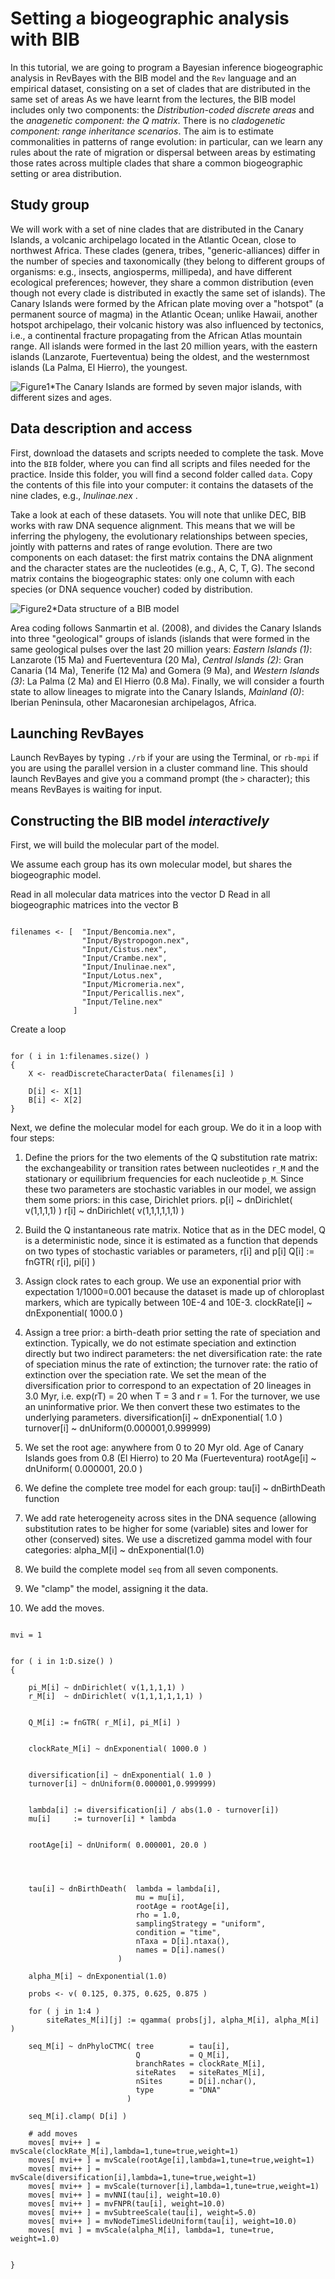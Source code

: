 # Setting a biogeographic analysis with BIB

In this tutorial, we are going to program a Bayesian inference biogeographic analysis in RevBayes with the BIB model and the `Rev` language and an empirical dataset, consisting on a set of clades that are distributed in the same set of areas As we have learnt from the lectures, the BIB model includes only two components: the *Distribution-coded discrete areas* and the *anagenetic component: the Q matrix*. There is no *cladogenetic component: range inheritance scenarios*. The aim is to estimate commonalities in patterns of range evolution: in particular, can we learn any rules about the rate of migration or dispersal between areas by estimating those rates across multiple clades that share a common biogeographic setting or area distribution.

## Study group

We will work with a set of nine clades that are distributed in the Canary Islands, a volcanic archipelago located in the Atlantic Ocean, close to northwest Africa. 
These clades (genera, tribes, "generic-alliances) differ in the number of species and taxonomically (they belong to different groups of organisms: e.g., insects, angiosperms, millipeda), and have different ecological preferences; however, they share a common distribution (even though not every clade is distributed in exactly the same set of islands). The Canary Islands were formed by the African plate moving over a "hotspot" (a permanent source of magma) in the Atlantic Ocean; unlike Hawaii, another hotspot archipelago, their volcanic history was also influenced by tectonics, i.e., a continental fracture propagating from the African Atlas mountain range. All islands were formed in the last 20 million years, with the eastern islands (Lanzarote, Fuerteventua) being the oldest, and the westernmost islands (La Palma, El Hierro), the youngest.

![Figure1](figures/Figure1.jpg "Figure 1")*The Canary Islands are formed by seven major islands, with different sizes and ages. 

## Data description and access

First, download the datasets and scripts needed to complete the task.
Move into the `BIB` folder, where you can find all scripts and files needed for the practice.  Inside this folder, you will find a second folder called `data`. Copy the contents of this file into your computer: it contains the datasets of the nine clades, e.g., *Inulinae.nex* .

Take a look at each of these datasets. You will note that unlike DEC, BIB works with raw DNA sequence alignment. This means that we will be inferring the phylogeny, the evolutionary relationships between species, jointly with patterns and rates of range evolution. 
There are two components on each dataset: the first matrix contains the DNA alignment and the character states are the nucleotides (e.g., A, C, T, G). The second matrix contains the biogeographic states: only one column with each species (or DNA sequence voucher) coded by distribution.

![Figure2](figures/Figure2.png "Figure 2")*Data structure of a BIB model

Area coding follows Sanmartin et al. (2008), and divides the Canary Islands into three "geological" groups of islands (islands that were formed in the same geological pulses over the last 20 million years: *Eastern Islands (1)*: Lanzarote (15 Ma) and Fuerteventura (20 Ma), *Central Islands (2)*: Gran Canaria (14 Ma), Tenerife (12 Ma) and Gomera (9 Ma), and *Western Islands (3)*: La Palma (2 Ma) and El Hierro (0.8 Ma). Finally, we will consider a fourth state to allow lineages to migrate into the Canary Islands, *Mainland (0)*: Iberian Peninsula, other Macaronesian archipelagos, Africa.


## Launching RevBayes
Launch RevBayes by typing `./rb` if your are using the Terminal, or `rb-mpi` if you are using the parallel version in a cluster command line. This should launch RevBayes and give you a command prompt (the `>` character); this means RevBayes is waiting for input.

## Constructing the BIB model *interactively*

First, we will build the molecular part of the model.

We assume each group has its own molecular model, but shares the biogeographic model.


Read in all molecular data matrices into the vector D
Read in all biogeographic matrices into the vector B
```

filenames <- [  "Input/Bencomia.nex",
                "Input/Bystropogon.nex",
                "Input/Cistus.nex",
                "Input/Crambe.nex",
                "Input/Inulinae.nex",
                "Input/Lotus.nex",
                "Input/Micromeria.nex",
                "Input/Pericallis.nex",
                "Input/Teline.nex"
              ]
```

Create a loop
```

for ( i in 1:filenames.size() )
{
    X <- readDiscreteCharacterData( filenames[i] )

    D[i] <- X[1]
    B[i] <- X[2]
}
```

Next, we define the molecular model for each group. We do it in a loop with four steps:

1. Define the priors for the two elements of the Q substitution rate matrix: the exchangeability or transition rates between nucleotides `r_M` and the stationary or equilibrium frequencies for each nucleotide `p_M`. Since these two parameters are stochastic variables in our model, we assign them some priors: in this case, Dirichlet priors.
p[i] ~ dnDirichlet( v(1,1,1,1) )
r[i]  ~ dnDirichlet( v(1,1,1,1,1,1) )

2. Build the Q instantaneous rate matrix. Notice that as in the DEC model, Q is a deterministic node, since it is estimated as a function that depends on two types of stochastic variables or parameters, r[i] and p[i] 
Q[i] := fnGTR( r[i], pi[i] )
3. Assign clock rates to each group. We use an exponential prior with expectation 1/1000=0.001 because the dataset is made up of chloroplast markers, which are typically between  10E-4 and 10E-3.
clockRate[i] ~ dnExponential( 1000.0 ) 
4. Assign a tree prior: a birth-death prior setting the rate of speciation and extinction. Typically, we do not estimate speciation and extinction directly but two indirect parameters: the net diversification rate: the rate of speciation minus the rate of extinction; the turnover rate: the ratio of extinction over the speciation rate. We set the mean of the diversification prior to correspond to an expectation of 20 lineages in 3.0 Myr, i.e. exp(rT) = 20 when T = 3 and r = 1. For the turnover, we use an uninformative prior. We then convert these two estimates to the underlying parameters. 
diversification[i] ~ dnExponential( 1.0 )
turnover[i] ~ dnUniform(0.000001,0.999999)    
5. We set the root age: anywhere from 0 to 20 Myr old. Age of Canary Islands goes from 0.8 (El Hierro) to 20 Ma (Fuerteventura)
rootAge[i] ~ dnUniform( 0.000001, 20.0 )
6. We define the complete tree model for each group: tau[i] ~ dnBirthDeath function
7. We add rate heterogeneity across sites in the DNA sequence (allowing substitution rates to be higher for some (variable) sites and lower for other (conserved) sites. We use a discretized gamma model with four categories: alpha_M[i] ~ dnExponential(1.0)
8. We build the complete model `seq` from all seven components.
9. We "clamp" the model, assigning it the data.
10. We add the moves.
    
```

mvi = 1

 
for ( i in 1:D.size() )
{
    
    pi_M[i] ~ dnDirichlet( v(1,1,1,1) )
    r_M[i]  ~ dnDirichlet( v(1,1,1,1,1,1) )


    Q_M[i] := fnGTR( r_M[i], pi_M[i] )

    
    clockRate_M[i] ~ dnExponential( 1000.0 ) 

        
    diversification[i] ~ dnExponential( 1.0 )
    turnover[i] ~ dnUniform(0.000001,0.999999)


    lambda[i] := diversification[i] / abs(1.0 - turnover[i])
    mu[i]     := turnover[i] * lambda

    
    rootAge[i] ~ dnUniform( 0.000001, 20.0 )
    
 


    tau[i] ~ dnBirthDeath(  lambda = lambda[i],
                            mu = mu[i],
                            rootAge = rootAge[i],
                            rho = 1.0,
                            samplingStrategy = "uniform",
                            condition = "time",
                            nTaxa = D[i].ntaxa(),
                            names = D[i].names()
                        )

    alpha_M[i] ~ dnExponential(1.0)

    probs <- v( 0.125, 0.375, 0.625, 0.875 )

    for ( j in 1:4 )
        siteRates_M[i][j] := qgamma( probs[j], alpha_M[i], alpha_M[i] )

    seq_M[i] ~ dnPhyloCTMC( tree        = tau[i],
                            Q           = Q_M[i],
                            branchRates = clockRate_M[i],
                            siteRates   = siteRates_M[i],
                            nSites      = D[i].nchar(),
                            type        = "DNA"
                          )

    seq_M[i].clamp( D[i] )
    
    # add moves
    moves[ mvi++ ] = mvScale(clockRate_M[i],lambda=1,tune=true,weight=1)
    moves[ mvi++ ] = mvScale(rootAge[i],lambda=1,tune=true,weight=1)
    moves[ mvi++ ] = mvScale(diversification[i],lambda=1,tune=true,weight=1)
    moves[ mvi++ ] = mvScale(turnover[i],lambda=1,tune=true,weight=1)
    moves[ mvi++ ] = mvNNI(tau[i], weight=10.0)
    moves[ mvi++ ] = mvFNPR(tau[i], weight=10.0)
    moves[ mvi++ ] = mvSubtreeScale(tau[i], weight=5.0)
    moves[ mvi++ ] = mvNodeTimeSlideUniform(tau[i], weight=10.0)
    moves[ mvi ] = mvScale(alpha_M[i], lambda=1, tune=true, weight=1.0)
    
    
}

   
